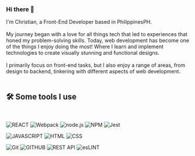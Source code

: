### Hi there 👋

I'm Christian, a Front-End Developer based in PhilippinesPH.
</br>
</br>
My journey began with a love for all things tech that led to experiences that honed my problem-solving skills. Today, web development has become one of the things I enjoy doing the most! Where I learn and implement technologies to create visually stunning and functional designs.
</br>
</br>
I primarily focus on front-end tasks, but I also enjoy a range of areas, from design to backend, tinkering with different aspects of web development.
</br>
</br>

<h2> 🛠 Some tools I use </h2>
</br>

![REACT](https://img.shields.io/badge/REACT-0d0d1f?style=for-the-badge&logo=REACT&logoColor=%2361DAFB)
![Webpack](https://img.shields.io/badge/Webpack-334047?style=for-the-badge&logo=Webpack&logoColor=%238DD6F9)
![node.js](https://img.shields.io/badge/node.js-white?style=for-the-badge&logo=node.js&logoColor=%23339933)
![NPM](https://img.shields.io/badge/NPM-white?style=for-the-badge&logo=npm&logoColor=cd3e3d)
![Jest](https://img.shields.io/badge/Jest-413d3e?style=for-the-badge&logo=Jest&logoColor=%23C21325)

![JAVASCRIPT](https://img.shields.io/badge/JAVASCRIPT-413d3e?style=for-the-badge&logo=JavaScript&logoColor=%23F7DF1E)
![HTML](https://img.shields.io/badge/HTML-white?style=for-the-badge&logo=HTML5&logoColor=E34F26)
![CSS](https://img.shields.io/badge/CSS-3fc0ff?style=for-the-badge&logo=CSS3&logoColor=%231572B6)

![Git](https://img.shields.io/badge/Git-0d2034?style=for-the-badge&logo=Git&logoColor=%23F05032)
![GITHUB](https://img.shields.io/badge/GITHUB-white?style=for-the-badge&logo=GitHub&logoColor=%23181717)
![REST API](https://img.shields.io/badge/REST_API-09b7e7?style=for-the-badge)
![esLINT](https://img.shields.io/badge/esLINT-0d0d1f?style=for-the-badge&logo=ESLint&logoColor=%234B32C3)


<!--
**ctdc0208/ctdc0208** is a ✨ _special_ ✨ repository because its `README.md` (this file) appears on your GitHub profile.

Here are some ideas to get you started:

- 🔭 I’m currently working on ...
- 🌱 I’m currently learning ...
- 👯 I’m looking to collaborate on ...
- 🤔 I’m looking for help with ...
- 💬 Ask me about ...
- 📫 How to reach me: ...
- 😄 Pronouns: ...
- ⚡ Fun fact: ...
-->
